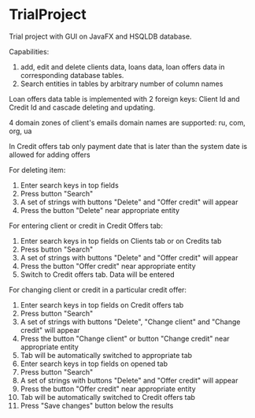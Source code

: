 # TrialProject

Trial project with GUI on JavaFX and HSQLDB database. 

Capabilities:
1. add, edit and delete clients data, loans data, loan offers data in corresponding database tables.
2. Search entities in tables by arbitrary number of column names

Loan offers data table is implemented with 2 foreign keys: Client Id and Credit Id and cascade deleting and updating.

4 domain zones of client's emails domain names are supported: ru, com, org, ua

In Credit offers tab only payment date that is later than the system date is allowed for adding offers


For deleting item:
1. Enter search keys in top fields
2. Press button "Search"
3. A set of strings with buttons "Delete" and "Offer credit" will appear
4. Press the button "Delete" near appropriate entity
  
For entering client or credit in Credit Offers tab:
1. Enter search keys in top fields on Clients tab or on Credits tab
2. Press button "Search"
3. A set of strings with buttons "Delete" and "Offer credit" will appear
4. Press the button "Offer credit" near appropriate entity
5. Switch to Credit offers tab. Data will be entered
  
For changing client or credit in a particular credit offer:
1. Enter search keys in top fields on Credit offers tab
2. Press button "Search"
3. A set of strings with buttons "Delete", "Change client" and "Change credit" will appear
4. Press the button "Change client" or button "Change credit" near appropriate entity
5. Tab will be automatically switched to appropriate tab
6. Enter search keys in top fields on opened tab
7. Press button "Search"
8. A set of strings with buttons "Delete" and "Offer credit" will appear
9. Press the button "Offer credit" near appropriate entity
10. Tab will be automatically switched to Credit offers tab
11. Press "Save changes" button below the results

